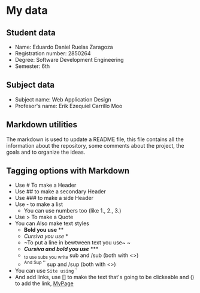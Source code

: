 # My data

## Student data
- Name: Eduardo Daniel Ruelas Zaragoza
- Registration number: 2850264
- Degree: Software Development Engineering
- Semester: 6th

## Subject data
- Subject name: Web Application Design
- Profesor's name: Erik Ezequiel Carrillo Moo

## Markdown utilities
The markdown is used to update a README file, this file contains all the information about the repository, some comments about the project, the goals and to organize the ideas.

## Tagging options with Markdown
- Use # To make a Header
- Use ## to make a secondary Header
- Use ### to make a side Header
- Use - to make a list
    - You can use numbers too (like 1., 2., 3.)
- Use > To make a Quote
- You can Also make text styles
    - **Bold you use** **
    - *Cursiva you use* *
    - ~To put a line in bewtween text you use~ ~
    - ***Cursiva and bold you use*** ***
    - <sub>to use subs you write</sub> sub and /sub (both with <>)
    - <sup>And Sup '<sup></sup>'</sup> sup and /sup (both with <>)
- You can use `Site using` `
- And add links, use [] to make the text that's going to be clickeable and () to add the link, [MyPage](https://github.com/PrototypeEddyv1/Application-Web-Design#markdown-utilities)


